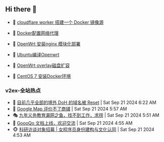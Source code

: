 ## Hi there 👋

<!--
**dkyg666/dkyg666** is a ✨ _special_ ✨ repository because its `README.md` (this file) appears on your GitHub profile.

Here are some ideas to get you started:

- 🔭 I’m currently working on ...
- 🌱 I’m currently learning ...
- 👯 I’m looking to collaborate on ...
- 🤔 I’m looking for help with ...
- 💬 Ask me about ...
- 📫 How to reach me: ...
- 😄 Pronouns: ...
- ⚡ Fun fact: ...
-->

<!-- BLOG-POST-LIST:START -->
- 🦩 [cloudflare worker 搭建一个 Docker 镜像源](http://blog.1996099.xyz/archives/cloudflare-worker-da-jian-yi-ge-docker-jing-xiang-zhan) 

- 🚦 [Docker配置网络代理](http://blog.1996099.xyz/archives/dockerpei-zhi-wang-luo-dai-li) 

- 🫶 [OpenWrt 安装nginx 模块化部署](http://blog.1996099.xyz/archives/openwrt-an-zhuang-nginx-mo-kuai-hua-bu-shu) 

- 🦄 [Ubuntu编译Openwrt](http://blog.1996099.xyz/archives/ubuntuzi-bian-yi-openwrt) 

- 🐻 [OpenWrt overlay磁盘扩容](http://blog.1996099.xyz/archives/openwrt-overlay) 

- 🤖 [CentOS 7 安装Docker环境](http://blog.1996099.xyz/archives/centos-docker) 
<!-- BLOG-POST-LIST:END -->

### v2ex-全站热点
<!-- v2ex:START -->
- 🥸 [目前几乎全部的境外 DoH 的域名被 Reset](https://www.v2ex.com/t/1074612#reply0) | Sat Sep 21 2024 6:22 AM
- 🤗 [Google Map 评价不了商铺](https://www.v2ex.com/t/1074608#reply2) | Sat Sep 21 2024 5:57 AM
- 🎭 [九年义务教育漏网之鱼，找不到工作，求捞](https://www.v2ex.com/t/1074605#reply3) | Sat Sep 21 2024 5:51 AM
- 🥷 [GoooQo 文档上线，欢迎交流](https://www.v2ex.com/t/1074596#reply0) | Sat Sep 21 2024 4:55 AM
- 🐵 [科研访谈对象招募 | 女程序员身份建构与文化认同](https://www.v2ex.com/t/1074595#reply0) | Sat Sep 21 2024 4:53 AM<!-- v2ex:END -->

